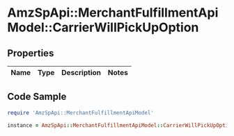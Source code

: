 # AmzSpApi::MerchantFulfillmentApiModel::CarrierWillPickUpOption

## Properties

Name | Type | Description | Notes
------------ | ------------- | ------------- | -------------

## Code Sample

```ruby
require 'AmzSpApi::MerchantFulfillmentApiModel'

instance = AmzSpApi::MerchantFulfillmentApiModel::CarrierWillPickUpOption.new()
```


